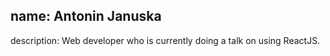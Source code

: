 name: Antonin Januska
----
description: Web developer who is currently doing a talk on using ReactJS.
